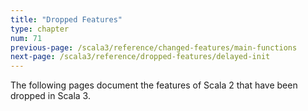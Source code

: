 ```yaml
---
title: "Dropped Features"
type: chapter
num: 71
previous-page: /scala3/reference/changed-features/main-functions
next-page: /scala3/reference/dropped-features/delayed-init
---
```


The following pages document the features of Scala 2 that have been dropped in Scala 3.
